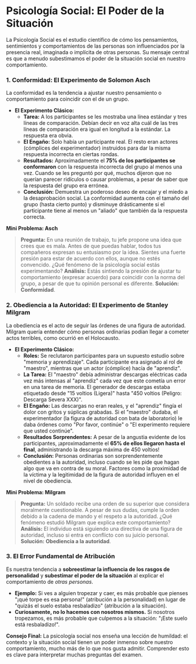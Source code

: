 # Psicología Social: El Poder de la Situación

La Psicología Social es el estudio científico de cómo los pensamientos, sentimientos y comportamientos de las personas son influenciados por la presencia real, imaginada o implícita de otras personas. Su mensaje central es que a menudo subestimamos el poder de la situación social en nuestro comportamiento.

### 1. Conformidad: El Experimento de Solomon Asch

La conformidad es la tendencia a ajustar nuestro pensamiento o comportamiento para coincidir con el de un grupo.

-   **El Experimento Clásico:**
    -   **Tarea:** A los participantes se les mostraba una línea estándar y tres líneas de comparación. Debían decir en voz alta cuál de las tres líneas de comparación era igual en longitud a la estándar. La respuesta era obvia.
    -   **El Engaño:** Solo había un participante real. El resto eran actores (cómplices del experimentador) instruidos para dar la misma respuesta incorrecta en ciertas rondas.
    -   **Resultados:** Aproximadamente el **75% de los participantes se conformaron** con la respuesta incorrecta del grupo al menos una vez. Cuando se les preguntó por qué, muchos dijeron que no querían parecer ridículos o causar problemas, a pesar de saber que la respuesta del grupo era errónea.
    -   **Conclusión:** Demuestra un poderoso deseo de encajar y el miedo a la desaprobación social. La conformidad aumenta con el tamaño del grupo (hasta cierto punto) y disminuye drásticamente si el participante tiene al menos un "aliado" que también da la respuesta correcta.

**Mini Problema: Asch**
> **Pregunta:** En una reunión de trabajo, tu jefe propone una idea que crees que es mala. Antes de que puedas hablar, todos tus compañeros expresan su entusiasmo por la idea. Sientes una fuerte presión para estar de acuerdo con ellos, aunque no estés convencido. ¿Qué fenómeno de la psicología social estás experimentando?
> **Análisis:** Estás sintiendo la presión de ajustar tu comportamiento (expresar acuerdo) para coincidir con la norma del grupo, a pesar de que tu opinión personal es diferente.
> **Solución:** **Conformidad**.

### 2. Obediencia a la Autoridad: El Experimento de Stanley Milgram

La obediencia es el acto de seguir las órdenes de una figura de autoridad. Milgram quería entender cómo personas ordinarias podían llegar a cometer actos terribles, como ocurrió en el Holocausto.

-   **El Experimento Clásico:**
    -   **Roles:** Se reclutaron participantes para un supuesto estudio sobre "memoria y aprendizaje". Cada participante era asignado al rol de "maestro", mientras que un actor (cómplice) hacía de "aprendiz".
    -   **La Tarea:** El "maestro" debía administrar descargas eléctricas cada vez más intensas al "aprendiz" cada vez que este cometía un error en una tarea de memoria. El generador de descargas estaba etiquetado desde "15 voltios (Ligera)" hasta "450 voltios (Peligro: Descarga Severa XXX)".
    -   **El Engaño:** Las descargas no eran reales, y el "aprendiz" fingía el dolor con gritos y súplicas grabadas. Si el "maestro" dudaba, el experimentador (la figura de autoridad con bata de laboratorio) le daba órdenes como "Por favor, continúe" o "El experimento requiere que usted continúe".
    -   **Resultados Sorprendentes:** A pesar de la angustia evidente de los participantes, ¡aproximadamente el **65% de ellos llegaron hasta el final**, administrando la descarga máxima de 450 voltios!
    -   **Conclusión:** Personas ordinarias son sorprendentemente obedientes a la autoridad, incluso cuando se les pide que hagan algo que va en contra de su moral. Factores como la proximidad de la víctima y la legitimidad de la figura de autoridad influyen en el nivel de obediencia.

**Mini Problema: Milgram**
> **Pregunta:** Un soldado recibe una orden de su superior que considera moralmente cuestionable. A pesar de sus dudas, cumple la orden debido a la cadena de mando y el respeto a la autoridad. ¿Qué fenómeno estudió Milgram que explica este comportamiento?
> **Análisis:** El individuo está siguiendo una directiva de una figura de autoridad, incluso si entra en conflicto con su juicio personal.
> **Solución:** **Obediencia a la autoridad**.

### 3. El Error Fundamental de Atribución

Es nuestra tendencia a **sobreestimar la influencia de los rasgos de personalidad** y **subestimar el poder de la situación** al explicar el comportamiento de *otras personas*.

-   **Ejemplo:** Si ves a alguien tropezar y caer, es más probable que pienses "¡qué torpe es esa persona!" (atribución a la personalidad) en lugar de "quizás el suelo estaba resbaladizo" (atribución a la situación).
-   **Curiosamente, no lo hacemos con nosotros mismos.** Si nosotros tropezamos, es más probable que culpemos a la situación: "¡Este suelo está resbaladizo!".

**Consejo Final:** La psicología social nos enseña una lección de humildad: el contexto y la situación social tienen un poder inmenso sobre nuestro comportamiento, mucho más de lo que nos gusta admitir. Comprender esto es clave para interpretar muchas preguntas del examen.